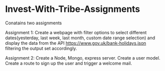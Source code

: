# Invest-With-Tribe-Assignments
Conatains two assignments

Assignment 1: Create a webpage with filter options to select different dates(yesterday, last week, last month, custom date range selection) and display the data from the API https://www.gov.uk/bank-holidays.json filtering the output set accordingly.

Assignment 2: Create a Node, Mongo, express server. Create a user model. Create a route to sign up the user and trigger a welcome mail.
